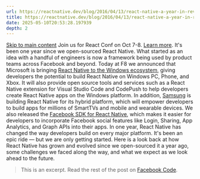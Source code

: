 ```yaml
---
url: https://reactnative.dev/blog/2016/04/13/react-native-a-year-in-review
title: https://reactnative.dev/blog/2016/04/13/react-native-a-year-in-review
date: 2025-05-10T20:53:28.197939
depth: 2
---
```


[Skip to main content](https://reactnative.dev/blog/2016/04/13/react-native-a-year-in-review#__docusaurus_skipToContent_fallback)
Join us for React Conf on Oct 7-8. [Learn more](https://conf.react.dev).
It's been one year since we open-sourced React Native. What started as an idea with a handful of engineers is now a framework being used by product teams across Facebook and beyond. Today at F8 we announced that Microsoft is bringing [React Native to the Windows ecosystem](https://microsoft.github.io/code-push/articles/ReactNativeWindows.html), giving developers the potential to build React Native on Windows PC, Phone, and Xbox. It will also provide open source tools and services such as a React Native extension for Visual Studio Code and CodePush to help developers create React Native apps on the Windows platform. In addition, [Samsung](https://www.tizen.org/blogs) is building React Native for its hybrid platform, which will empower developers to build apps for millions of SmartTVs and mobile and wearable devices. We also released the [Facebook SDK for React Native](https://github.com/facebook/react-native-fbsdk), which makes it easier for developers to incorporate Facebook social features like Login, Sharing, App Analytics, and Graph APIs into their apps. In one year, React Native has changed the way developers build on every major platform.
It's been an epic ride — but we are only getting started. Here is a look back at how React Native has grown and evolved since we open-sourced it a year ago, some challenges we faced along the way, and what we expect as we look ahead to the future.
> This is an excerpt. Read the rest of the post on [Facebook Code](https://code.facebook.com/posts/597378980427792/react-native-a-year-in-review/).

